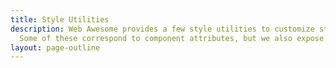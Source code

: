 ```yaml
---
title: Style Utilities
description: Web Awesome provides a few style utilities to customize styles in ways that cannot necessarily be described by semantic HTML.
  Some of these correspond to component attributes, but we also expose utility classes so you can apply these styles to native elements too.
layout: page-outline
---
```

